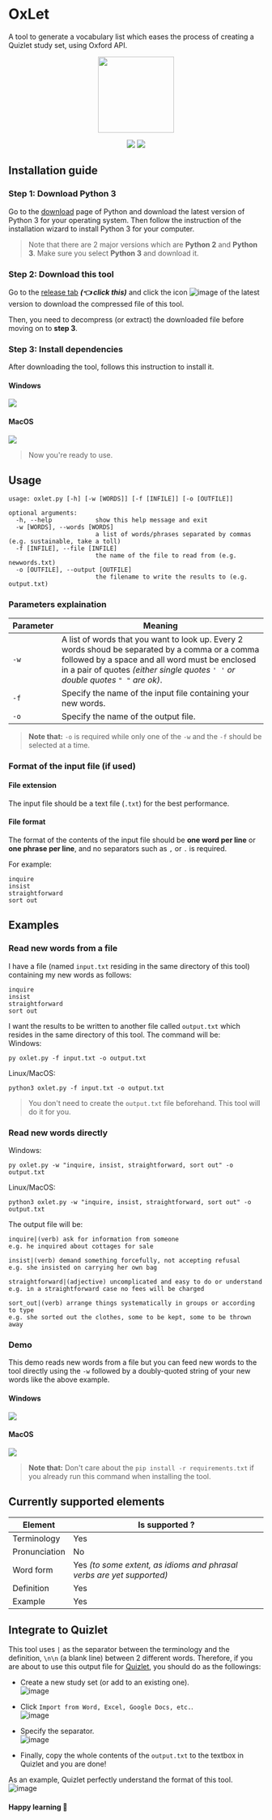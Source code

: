 # OxLet
A tool to generate a vocabulary list which eases the process of creating a Quizlet study set, using Oxford API.  

<p align="center">
  <img height=150 width=150 src="https://www.oxfordlearnersdictionaries.com/us/external/images/home_2020/OLD_home_productsOALD.png?version=2.1.31">
</p>  
<p align="center">
  <img src="https://github.com/datthinh1801/Oxford-API/actions/workflows/dependencies.yml/badge.svg">
  <img src="https://github.com/datthinh1801/OxLet/actions/workflows/functionalities.yml/badge.svg">
</p>  

## Installation guide
### Step 1: Download Python 3
Go to the [download](https://www.python.org/downloads/) page of Python and download the latest version of Python 3 for your operating system. Then follow the instruction of the installation wizard to install Python 3 for your computer.  
> Note that there are 2 major versions which are **Python 2** and **Python 3**. Make sure you select **Python 3** and download it.

### Step 2: Download this tool
Go to the [release tab](https://github.com/datthinh1801/Oxford-API/releases) ***(👈 click this)*** and click the icon ![image](https://user-images.githubusercontent.com/44528004/123025868-836fcf80-d405-11eb-9c6b-15c390b8cfb6.png) of the latest version to download the compressed file of this tool.  

Then, you need to decompress (or extract) the downloaded file before moving on to **step 3**.  

### Step 3: Install dependencies
After downloading the tool, follows this instruction to install it.
#### Windows
![](https://github.com/datthinh1801/OxLet/blob/main/media/win10_install.gif)  

#### MacOS
![](https://github.com/datthinh1801/OxLet/blob/main/media/OxLet_Mac_installation.gif)  

> Now you're ready to use.

## Usage
```
usage: oxlet.py [-h] [-w [WORDS]] [-f [INFILE]] [-o [OUTFILE]]

optional arguments:
  -h, --help            show this help message and exit
  -w [WORDS], --words [WORDS]
                        a list of words/phrases separated by commas (e.g. sustainable, take a toll)
  -f [INFILE], --file [INFILE]
                        the name of the file to read from (e.g. newwords.txt)
  -o [OUTFILE], --output [OUTFILE]
                        the filename to write the results to (e.g. output.txt)
```  

### Parameters explaination
| Parameter | Meaning |
|---|---|
| `-w` | A list of words that you want to look up. Every 2 words shoud be separated by a comma or a comma followed by a space and all word must be enclosed in a pair of quotes _(either single quotes `' '` or double quotes `" "` are ok)_. |
| `-f` | Specify the name of the input file containing your new words. |
| `-o` | Specify the name of the output file. |  

> **Note that:** `-o` is required while only one of the `-w` and the `-f` should be selected at a time.   

### Format of the input file (if used)
#### File extension
The input file should be a text file (`.txt`) for the best performance.  
#### File format
The format of the contents of the input file should be **one word per line** or **one phrase per line**, and no separators such as `,` or `.` is required.  

For example:  
```
inquire
insist
straightforward
sort out
```

## Examples
### Read new words from a file
I have a file (named `input.txt` residing in the same directory of this tool) containing my new words as follows:  
```
inquire
insist
straightforward
sort out
```

I want the results to be written to another file called `output.txt` which resides in the same directory of this tool. The command will be:  
Windows:
```
py oxlet.py -f input.txt -o output.txt
```  

Linux/MacOS:
```
python3 oxlet.py -f input.txt -o output.txt
```  

> You don't need to create the `output.txt` file beforehand. This tool will do it for you.

### Read new words directly
Windows:
```
py oxlet.py -w "inquire, insist, straightforward, sort out" -o output.txt
```

Linux/MacOS:
```
python3 oxlet.py -w "inquire, insist, straightforward, sort out" -o output.txt
```  

The output file will be:
```
inquire|(verb) ask for information from someone
e.g. he inquired about cottages for sale

insist|(verb) demand something forcefully, not accepting refusal
e.g. she insisted on carrying her own bag

straightforward|(adjective) uncomplicated and easy to do or understand
e.g. in a straightforward case no fees will be charged

sort_out|(verb) arrange things systematically in groups or according to type
e.g. she sorted out the clothes, some to be kept, some to be thrown away

```  

### Demo
This demo reads new words from a file but you can feed new words to the tool directly using the `-w` followed by a doubly-quoted string of your new words like the above example.  
#### Windows
![](https://github.com/datthinh1801/OxLet/blob/main/media/OxLet_Win_demo.gif)  

#### MacOS
![](https://github.com/datthinh1801/OxLet/blob/main/media/OxLet_Mac_demo.gif)  
> **Note that:** Don't care about the `pip install -r requirements.txt` if you already run this command when installing the tool. 

## Currently supported elements
| Element | Is supported ? |
|---|---|
| Terminology | Yes |
| Pronunciation | No |
| Word form | Yes *(to some extent, as idioms and phrasal verbs are yet supported)* |
| Definition | Yes |
| Example | Yes |  

## Integrate to Quizlet
This tool uses `|` as the separator between the terminology and the definition, `\n\n` (a blank line) between 2 different words. Therefore, if you are about to use this output file for [Quizlet](https://quizlet.com/latest), you should do as the followings:
- Create a new study set (or add to an existing one).  
  ![image](https://user-images.githubusercontent.com/44528004/122899307-e9ad1180-d375-11eb-91d4-45d6b24cd6ec.png)  

- Click `Import from Word, Excel, Google Docs, etc.`.  
  ![image](https://user-images.githubusercontent.com/44528004/122899407-01849580-d376-11eb-8e4c-4e4124d782a5.png)  
  
  
- Specify the separator.  
  ![image](https://user-images.githubusercontent.com/44528004/122899600-28db6280-d376-11eb-94ca-53915302f08f.png)  
  
- Finally, copy the whole contents of the `output.txt` to the textbox in Quizlet and you are done!  

As an example, Quizlet perfectly understand the format of this tool.  
![image](https://user-images.githubusercontent.com/44528004/123089609-5d701c80-d451-11eb-9f3f-262ed617707e.png)


#### Happy learning 🎉

